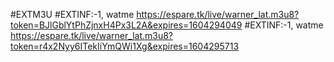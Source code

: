 #EXTM3U
#EXTINF:-1, watme
https://espare.tk/live/warner_lat.m3u8?token=BJlGblYtPhZjnxH4Px3L2A&expires=1604294049
#EXTINF:-1, watme
https://espare.tk/live/warner_lat.m3u8?token=r4x2Nyy6ITekIiYmQWi1Xg&expires=1604295713
